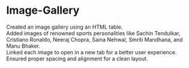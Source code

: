 # Image-Gallery
Created an image gallery using an HTML table.<br>
Added images of renowned sports personalities like Sachin Tendulkar, Cristiano Ronaldo, Neeraj Chopra, Saina Nehwal, Smriti Mandhana, and Manu Bhaker.<br>
Linked each image to open in a new tab for a better user experience.<br>
Ensured proper spacing and alignment for a clean layout.
